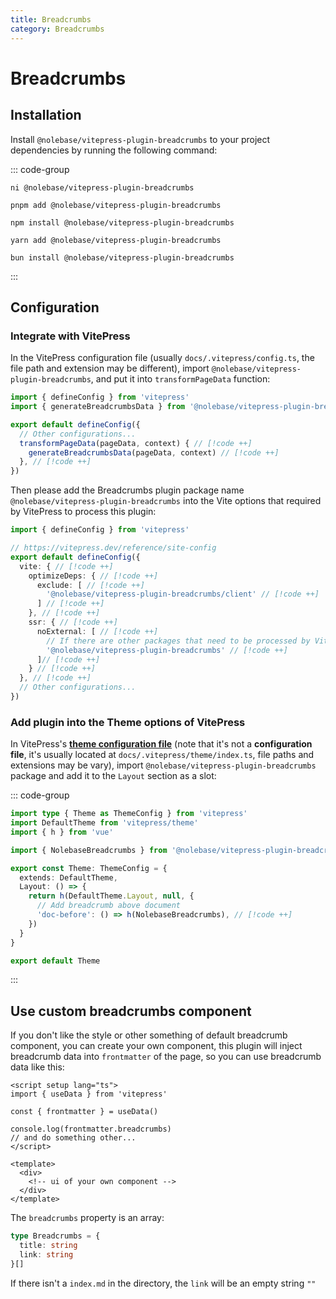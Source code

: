 ```yaml
---
title: Breadcrumbs
category: Breadcrumbs
---
```


<script setup>
import packageJSON from '~/packages/vitepress-plugin-breadcrumbs/package.json'
</script>

# Breadcrumbs <Badge type="tip" :text="`v${packageJSON.version}`" />

## Installation

Install `@nolebase/vitepress-plugin-breadcrumbs` to your project dependencies by running the following command:

::: code-group

```shell [@antfu/ni]
ni @nolebase/vitepress-plugin-breadcrumbs
```

```shell [pnpm]
pnpm add @nolebase/vitepress-plugin-breadcrumbs
```

```shell [npm]
npm install @nolebase/vitepress-plugin-breadcrumbs
```

```shell [yarn]
yarn add @nolebase/vitepress-plugin-breadcrumbs
```

```shell [bun]
bun install @nolebase/vitepress-plugin-breadcrumbs
```

:::

## Configuration

### Integrate with VitePress

In the VitePress configuration file (usually `docs/.vitepress/config.ts`, the file path and extension may be different), import `@nolebase/vitepress-plugin-breadcrumbs`, and put it into `transformPageData` function:

<!--@include: @/pages/en/snippets/details-colored-diff.md-->

<!--@include: @/pages/en/snippets/configure-tsconfig.md-->

```typescript twoslash
import { defineConfig } from 'vitepress'
import { generateBreadcrumbsData } from '@nolebase/vitepress-plugin-breadcrumbs/vitepress' // [!code ++]

export default defineConfig({
  // Other configurations...
  transformPageData(pageData, context) { // [!code ++]
    generateBreadcrumbsData(pageData, context) // [!code ++]
  }, // [!code ++]
})

```

Then please add the Breadcrumbs plugin package name `@nolebase/vitepress-plugin-breadcrumbs` into the Vite options that required by VitePress to process this plugin:

<!--@include: @/pages/en/snippets/details-colored-diff.md-->

<!--@include: @/pages/en/snippets/configure-tsconfig.md-->

```typescript twoslash
import { defineConfig } from 'vitepress'

// https://vitepress.dev/reference/site-config
export default defineConfig({
  vite: { // [!code ++]
    optimizeDeps: { // [!code ++]
      exclude: [ // [!code ++]
        '@nolebase/vitepress-plugin-breadcrumbs/client' // [!code ++]
      ] // [!code ++]
    }, // [!code ++]
    ssr: { // [!code ++]
      noExternal: [ // [!code ++]
        // If there are other packages that need to be processed by Vite, you can add them
        '@nolebase/vitepress-plugin-breadcrumbs' // [!code ++]
      ]// [!code ++]
    } // [!code ++]
  }, // [!code ++]
  // Other configurations...
})
```

### Add plugin into the Theme options of VitePress

In VitePress's [**theme configuration file**](https://vitepress.dev/reference/default-theme-config#default-theme-config) (note that it's not a **configuration file**, it's usually located at `docs/.vitepress/theme/index.ts`, file paths and extensions may be vary), import `@nolebase/vitepress-plugin-breadcrumbs` package and add it to the `Layout` section as a slot:

<!--@include: @/pages/en/snippets/details-colored-diff.md-->

<!--@include: @/pages/en/snippets/configure-tsconfig.md-->

::: code-group

```typescript twoslash [docs/.vitepress/theme/index.ts]
import type { Theme as ThemeConfig } from 'vitepress'
import DefaultTheme from 'vitepress/theme'
import { h } from 'vue'

import { NolebaseBreadcrumbs } from '@nolebase/vitepress-plugin-breadcrumbs/client' // [!code ++]

export const Theme: ThemeConfig = {
  extends: DefaultTheme,
  Layout: () => {
    return h(DefaultTheme.Layout, null, {
      // Add breadcrumb above document
      'doc-before': () => h(NolebaseBreadcrumbs), // [!code ++]
    })
  }
}

export default Theme
```

:::

## Use custom breadcrumbs component

If you don't like the style or other something of default breadcrumb component, you can create your own component, this plugin will inject breadcrumb data into `frontmatter` of the page, so you can use breadcrumb data like this:

```vue
<script setup lang="ts">
import { useData } from 'vitepress'

const { frontmatter } = useData()

console.log(frontmatter.breadcrumbs)
// and do something other...
</script>

<template>
  <div>
    <!-- ui of your own component -->
  </div>
</template>
```

The `breadcrumbs` property is an array:

```typescript
type Breadcrumbs = {
  title: string
  link: string
}[]
```

If there isn't a `index.md` in the directory, the `link` will be an empty string `""`
